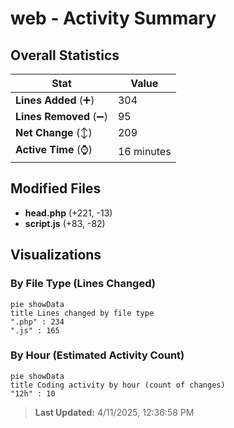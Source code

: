 # web - Activity Summary 

## Overall Statistics

| Stat                   | Value                                                             |
| ---------------------- | ----------------------------------------------------------------- |
| **Lines Added** (➕)   | 304                                          |
| **Lines Removed** (➖) | 95                                        |
| **Net Change** (↕)    | 209                |
| **Active Time** (⌚)   | 16 minutes |


## Modified Files
- **head.php** (+221, -13)
- **script.js** (+83, -82)

## Visualizations

### By File Type (Lines Changed)

```mermaid
pie showData
title Lines changed by file type
".php" : 234
".js" : 165
```

### By Hour (Estimated Activity Count)

```mermaid
pie showData
title Coding activity by hour (count of changes)
"12h" : 10
```


> **Last Updated:** 4/11/2025, 12:36:58 PM